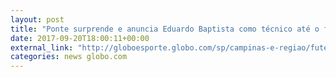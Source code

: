 ```yaml
---
layout: post
title: "Ponte surprende e anuncia Eduardo Baptista como técnico até o fim de 2018"
date: 2017-09-20T18:00:11+00:00
external_link: "http://globoesporte.globo.com/sp/campinas-e-regiao/futebol/times/ponte-preta/noticia/ponte-surpreende-e-anuncia-eduardo-baptista-como-tecnico-ate-o-fim-de-2018.ghtml"
categories: news globo.com
---
```

